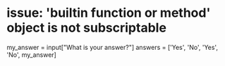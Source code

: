# issue: 'builtin function or method' object is not subscriptable

my_answer = input["What is your answer?"]
answers = ['Yes', 'No', 'Yes', 'No', my_answer]
